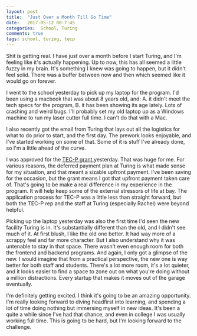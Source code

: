 ```yaml
---
layout: post
title:  "Just Over a Month Till Go Time"
date:   2017-05-12 00:7:45
categories:  School, Turing
comments: true
tags: school, turing, tecp
---
```


Shit is getting real. I have just over a month before I start Turing, and I'm feeling like it's actually happening. Up to now, this has all seemed a little fuzzy in my brain. It's something I knew was going to happen, but it didn't feel solid. There was a buffer between now and then which seemed like it would go on forever.

I went to the school yesterday to pick up my laptop for the program. I'd been using a macbook that was about 8 years old, and: A. it didn't meet the tech specs for the program, B. it has been showing its age lately. Lots of crashing and weird bugs. I'll probably set my old laptop up as a Windows machine to run my laser cutter full time. I can't do that with a Mac.

I also recently got the email from Turing that lays out all the logistics for what to do prior to start, and the first day. The prework looks enjoyable, and I've started working on some of that. Some of it is stuff I've already done, so I'm a little ahead of the curve.

I was approved for the <a href="http://www.tecpcolorado.com/job-seekers"> TEC-P grant </a> yesterday. That was huge for me. For various reasons, the deferred payment plan at Turing is what made sense for my situation, and that meant a sizable upfront payment. I've been saving for the occasion, but the grant means I got that upfront payment taken care of. That's going to be make a real difference in my experience in the program. It will help keep some of the external stressors of life at bay. The application process for TEC-P was a little less than straight forward, but both the TEC-P rep and the staff at Turing (especially Rachel) were beyond helpful.

Picking up the laptop yesterday was also the first time I'd seen the new facility Turing is in. It's substantially different than the old, and I didn't see much of it. At first blush, I like the old one better. It had way more of a scrappy feel and far more character. But I also understand why it was untenable to stay in that space. There wasn't even enough room for both the frontend and backend programs. And again, I only got a glimpse of the new. I would imagine that from a practical perspective, the new one is way better for both staff and students. There's a lot more room, it's a lot quieter, and it looks easier to find a space to zone out on what you're doing without a million distractions. Every startup that makes it moves out of the garage eventually.

I'm definitely getting excited. I think it's going to be an amazing opportunity. I'm really looking forward to diving headfirst into learning, and spending a lot of time doing nothing but immersing myself in new ideas. It's been a quite a while since I've had that chance, and even in college I was usually working full time. This is going to be hard, but I'm looking forward to the challenge.
